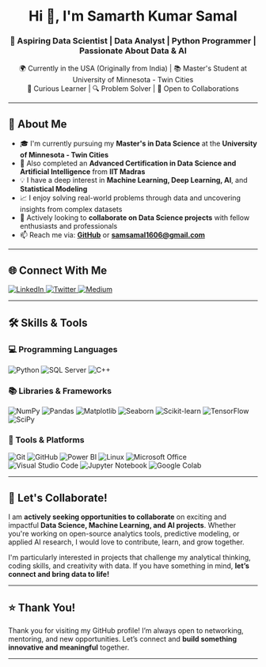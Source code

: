 <h1 align="center">Hi 👋, I'm Samarth Kumar Samal</h1>
<h3 align="center">🎯 Aspiring Data Scientist | Data Analyst | Python Programmer | Passionate About Data & AI</h3>

<p align="center">
  🌍 Currently in the USA (Originally from India) | 📚 Master's Student at University of Minnesota - Twin Cities<br>
  🤖 Curious Learner | 🔍 Problem Solver | 🤝 Open to Collaborations
</p>

---

## 🧠 About Me

- 🎓 I'm currently pursuing my **Master's in Data Science** at the **University of Minnesota - Twin Cities**
- 📜 Also completed an **Advanced Certification in Data Science and Artificial Intelligence** from **IIT Madras**
- 💡 I have a deep interest in **Machine Learning, Deep Learning, AI**, and **Statistical Modeling**
- 📈 I enjoy solving real-world problems through data and uncovering insights from complex datasets
- 👥 Actively looking to **collaborate on Data Science projects** with fellow enthusiasts and professionals
- 📫 Reach me via: **[GitHub](https://github.com/Samarth-Kumar-Samal-Sam/)** or **samsamal1606@gmail.com**

---

## 🌐 Connect With Me

<p align="left">
  <a href="https://linkedin.com/in/samarth-kumar-samal/" target="_blank">
    <img src="https://img.shields.io/badge/LinkedIn-blue?style=for-the-badge&logo=linkedin&logoColor=white" alt="LinkedIn"/>
  </a>
  <a href="https://twitter.com/@sam1606samal" target="_blank">
    <img src="https://img.shields.io/badge/Twitter-black?style=for-the-badge&logo=twitter&logoColor=1DA1F2" alt="Twitter"/>
  </a>
  <a href="https://medium.com/@samarthsamal2000" target="_blank">
    <img src="https://img.shields.io/badge/Medium-black?style=for-the-badge&logo=medium&logoColor=white" alt="Medium"/>
  </a>
</p>

---

## 🛠️ Skills & Tools

### 💻 Programming Languages
![Python](https://img.shields.io/badge/Python-3670A0?style=for-the-badge&logo=python&logoColor=ffdd54)
![SQL Server](https://img.shields.io/badge/SQL%20Server-CC2927?style=for-the-badge&logo=microsoftsqlserver&logoColor=white)
![C++](https://img.shields.io/badge/C++-00599C?style=for-the-badge&logo=c%2B%2B&logoColor=white)

### 📚 Libraries & Frameworks
![NumPy](https://img.shields.io/badge/Numpy-013243?style=for-the-badge&logo=numpy&logoColor=white)
![Pandas](https://img.shields.io/badge/Pandas-150458?style=for-the-badge&logo=pandas&logoColor=white)
![Matplotlib](https://img.shields.io/badge/Matplotlib-11557C?style=for-the-badge&logo=matplotlib&logoColor=white)
![Seaborn](https://img.shields.io/badge/Seaborn-47A8BD?style=for-the-badge)
![Scikit-learn](https://img.shields.io/badge/Scikit--Learn-F7931E?style=for-the-badge&logo=scikit-learn&logoColor=white)
![TensorFlow](https://img.shields.io/badge/TensorFlow-FF6F00?style=for-the-badge&logo=tensorflow&logoColor=white)
![SciPy](https://img.shields.io/badge/SciPy-8CAAE6?style=for-the-badge&logo=scipy&logoColor=white)

### 🧰 Tools & Platforms
![Git](https://img.shields.io/badge/Git-F05032?style=for-the-badge&logo=git&logoColor=white)
![GitHub](https://img.shields.io/badge/GitHub-181717?style=for-the-badge&logo=github&logoColor=white)
![Power BI](https://img.shields.io/badge/PowerBI-F2C811?style=for-the-badge&logo=powerbi&logoColor=white)
![Linux](https://img.shields.io/badge/Linux-FCC624?style=for-the-badge&logo=linux&logoColor=black)
![Microsoft Office](https://img.shields.io/badge/Microsoft_Office-D83B01?style=for-the-badge&logo=microsoft-office&logoColor=white)
![Visual Studio Code](https://img.shields.io/badge/VS%20Code-007ACC?style=for-the-badge&logo=visual-studio-code&logoColor=white)
![Jupyter Notebook](https://img.shields.io/badge/Jupyter-F37626?style=for-the-badge&logo=jupyter&logoColor=white)
![Google Colab](https://img.shields.io/badge/Google%20Colab-F9AB00?style=for-the-badge&logo=google-colab&logoColor=black)

---

## 🤝 Let's Collaborate!

I am **actively seeking opportunities to collaborate** on exciting and impactful **Data Science, Machine Learning, and AI projects**. Whether you're working on open-source analytics tools, predictive modeling, or applied AI research, I would love to contribute, learn, and grow together.

I'm particularly interested in projects that challenge my analytical thinking, coding skills, and creativity with data. If you have something in mind, **let’s connect and bring data to life!**

---

## ⭐ Thank You!

Thank you for visiting my GitHub profile! I’m always open to networking, mentoring, and new opportunities. Let’s connect and **build something innovative and meaningful** together.

---
